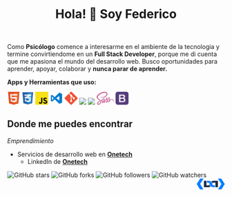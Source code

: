 <h1 align="center"> Hola! 👋 Soy Federico</h1></br>


 Como **Psicólogo** comence a interesarme en el ambiente de la tecnologia y termine convirtiendome en un **Full Stack Developer**, porque me di cuenta que me apasiona el mundo del desarrollo web. Busco oportunidades para aprender, apoyar, colaborar y **nunca parar de aprender.**   

**Apps y Herramientas que uso:**  

<code><img height="30" src="https://raw.githubusercontent.com/Davermx/Davermx/master/img/Html.png"></code>
<code><img height="30" src="https://raw.githubusercontent.com/Davermx/Davermx/master/img/Css.png"></code>
<code><img height="30" src="https://raw.githubusercontent.com/Davermx/Davermx/master/img/Js.png"></code>
<code><img height="30" src="https://raw.githubusercontent.com/Davermx/Davermx/master/img/Visual.png"></code>
<code><img height="30" src="https://raw.githubusercontent.com/Davermx/Davermx/master/img/Git.png"></code>
<code><img height="30" src="https://raw.githubusercontent.com/Davermx/Davermx/master/img/Reactjs.png"></code>
<code><img height="30" src="https://raw.githubusercontent.com/Davermx/Davermx/master/img/Nodejs.png"></code>
<code><img height="30" src="https://raw.githubusercontent.com/Davermx/Davermx/master/img/Sass.png"></code>
<code><img height="30" src="https://raw.githubusercontent.com/Davermx/Davermx/master/img/Bootstrap.png"></code>


## Donde me puedes encontrar

_Emprendimiento_
* Servicios de desarrollo web en **[Onetech](https://ontech.ar)**
  + LinkedIn de **[Onetech](https://www.linkedin.com/company/onetech-ar)**


![GitHub stars](https://img.shields.io/github/stars/Davermx/Davermx?style=social)
![GitHub forks](https://img.shields.io/github/forks/Davermx/Davermx?label=Fork&style=social)
![GitHub followers](https://img.shields.io/github/followers/Davermx?label=Follow&style=social)
![GitHub watchers](https://img.shields.io/github/watchers/Davermx/Davermx?style=social)
<a href="http://daguilera.com.mx"><img src="https://raw.githubusercontent.com/Davermx/Davermx/master/img/rsz_da.png" width="65px" height="25px" align="right" /></a>
